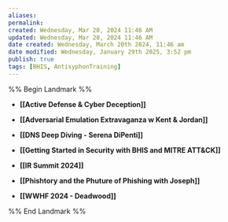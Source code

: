 ```yaml
---
aliases: 
permalink:
created: Wednesday, Mar 20, 2024 11:46 AM
updated: Wednesday, Mar 20, 2024 11:46 AM
date created: Wednesday, March 20th 2024, 11:46 am
date modified: Wednesday, January 29th 2025, 3:52 pm
publish: true
tags: [BHIS, AntisyphonTraining]
---
```


%% Begin Landmark %%
- **[[Active Defense & Cyber Deception]]**
- **[[Adversarial Emulation Extravaganza w Kent & Jordan]]**
- **[[DNS Deep Diving - Serena DiPenti]]**
- **[[Getting Started in Security with BHIS and MITRE ATT&CK]]**

- **[[IR Summit 2024]]**

- **[[Phishtory and the Phuture of Phishing with Joseph]]**
- **[[WWHF 2024 - Deadwood]]**

%% End Landmark %%